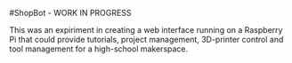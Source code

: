 #ShopBot - WORK IN PROGRESS

This was an expiriment in creating a web interface running on a Raspberry Pi that could
provide tutorials, project management, 3D-printer control and tool management for a high-school
makerspace.
